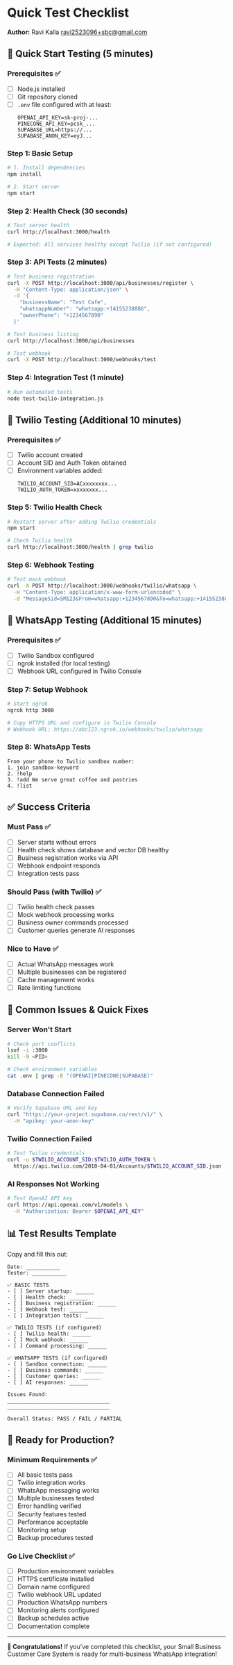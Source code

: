 # Quick Test Checklist

**Author:** Ravi Kalla <ravi2523096+sbc@gmail.com>

## 🚀 Quick Start Testing (5 minutes)

### Prerequisites ✅
- [ ] Node.js installed
- [ ] Git repository cloned
- [ ] `.env` file configured with at least:
  ```
  OPENAI_API_KEY=sk-proj-...
  PINECONE_API_KEY=pcsk_...
  SUPABASE_URL=https://...
  SUPABASE_ANON_KEY=eyJ...
  ```

### Step 1: Basic Setup
```bash
# 1. Install dependencies
npm install

# 2. Start server
npm start
```

### Step 2: Health Check (30 seconds)
```bash
# Test server health
curl http://localhost:3000/health

# Expected: All services healthy except Twilio (if not configured)
```

### Step 3: API Tests (2 minutes)
```bash
# Test business registration
curl -X POST http://localhost:3000/api/businesses/register \
  -H "Content-Type: application/json" \
  -d '{
    "businessName": "Test Cafe",
    "whatsappNumber": "whatsapp:+14155238886", 
    "ownerPhone": "+1234567890"
  }'

# Test business listing
curl http://localhost:3000/api/businesses

# Test webhook
curl -X POST http://localhost:3000/webhooks/test
```

### Step 4: Integration Test (1 minute)
```bash
# Run automated tests
node test-twilio-integration.js
```

## 🔧 Twilio Testing (Additional 10 minutes)

### Prerequisites ✅
- [ ] Twilio account created
- [ ] Account SID and Auth Token obtained
- [ ] Environment variables added:
  ```
  TWILIO_ACCOUNT_SID=ACxxxxxxxx...
  TWILIO_AUTH_TOKEN=xxxxxxxx...
  ```

### Step 5: Twilio Health Check
```bash
# Restart server after adding Twilio credentials
npm start

# Check Twilio health
curl http://localhost:3000/health | grep twilio
```

### Step 6: Webhook Testing
```bash
# Test mock webhook
curl -X POST http://localhost:3000/webhooks/twilio/whatsapp \
  -H "Content-Type: application/x-www-form-urlencoded" \
  -d "MessageSid=SM123&From=whatsapp:+1234567890&To=whatsapp:+14155238886&Body=!help"
```

## 📱 WhatsApp Testing (Additional 15 minutes)

### Prerequisites ✅
- [ ] Twilio Sandbox configured
- [ ] ngrok installed (for local testing)
- [ ] Webhook URL configured in Twilio Console

### Step 7: Setup Webhook
```bash
# Start ngrok
ngrok http 3000

# Copy HTTPS URL and configure in Twilio Console
# Webhook URL: https://abc123.ngrok.io/webhooks/twilio/whatsapp
```

### Step 8: WhatsApp Tests
```
From your phone to Twilio sandbox number:
1. join sandbox-keyword
2. !help
3. !add We serve great coffee and pastries
4. !list
```

## ✅ Success Criteria

### Must Pass ✅
- [ ] Server starts without errors
- [ ] Health check shows database and vector DB healthy
- [ ] Business registration works via API
- [ ] Webhook endpoint responds
- [ ] Integration tests pass

### Should Pass (with Twilio) ✅  
- [ ] Twilio health check passes
- [ ] Mock webhook processing works
- [ ] Business owner commands processed
- [ ] Customer queries generate AI responses

### Nice to Have ✅
- [ ] Actual WhatsApp messages work
- [ ] Multiple businesses can be registered
- [ ] Cache management works
- [ ] Rate limiting functions

## 🐛 Common Issues & Quick Fixes

### Server Won't Start
```bash
# Check port conflicts
lsof -i :3000
kill -9 <PID>

# Check environment variables
cat .env | grep -E "(OPENAI|PINECONE|SUPABASE)"
```

### Database Connection Failed
```bash
# Verify Supabase URL and key
curl "https://your-project.supabase.co/rest/v1/" \
  -H "apikey: your-anon-key"
```

### Twilio Connection Failed
```bash
# Test Twilio credentials
curl -u $TWILIO_ACCOUNT_SID:$TWILIO_AUTH_TOKEN \
  https://api.twilio.com/2010-04-01/Accounts/$TWILIO_ACCOUNT_SID.json
```

### AI Responses Not Working
```bash
# Test OpenAI API key
curl https://api.openai.com/v1/models \
  -H "Authorization: Bearer $OPENAI_API_KEY"
```

## 📊 Test Results Template

Copy and fill this out:

```
Date: ___________
Tester: ___________

✅ BASIC TESTS
- [ ] Server startup: ______
- [ ] Health check: ______  
- [ ] Business registration: ______
- [ ] Webhook test: ______
- [ ] Integration tests: ______

✅ TWILIO TESTS (if configured)
- [ ] Twilio health: ______
- [ ] Mock webhook: ______
- [ ] Command processing: ______

✅ WHATSAPP TESTS (if configured)  
- [ ] Sandbox connection: ______
- [ ] Business commands: ______
- [ ] Customer queries: ______
- [ ] AI responses: ______

Issues Found:
_________________________________
_________________________________

Overall Status: PASS / FAIL / PARTIAL
```

## 🚀 Ready for Production?

### Minimum Requirements ✅
- [ ] All basic tests pass
- [ ] Twilio integration works
- [ ] WhatsApp messaging works
- [ ] Multiple businesses tested
- [ ] Error handling verified
- [ ] Security features tested
- [ ] Performance acceptable
- [ ] Monitoring setup
- [ ] Backup procedures tested

### Go Live Checklist ✅
- [ ] Production environment variables
- [ ] HTTPS certificate installed
- [ ] Domain name configured
- [ ] Twilio webhook URL updated
- [ ] Production WhatsApp numbers
- [ ] Monitoring alerts configured
- [ ] Backup schedules active
- [ ] Documentation complete

---

**🎉 Congratulations!** If you've completed this checklist, your Small Business Customer Care System is ready for multi-business WhatsApp integration!